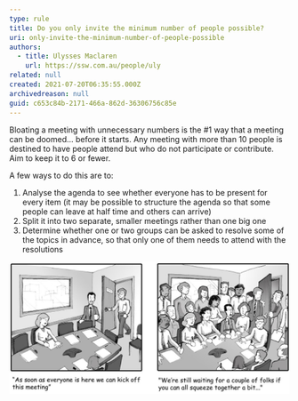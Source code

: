 ```yaml
---
type: rule
title: Do you only invite the minimum number of people possible?
uri: only-invite-the-minimum-number-of-people-possible
authors:
  - title: Ulysses Maclaren
    url: https://ssw.com.au/people/uly
related: null
created: 2021-07-20T06:35:55.000Z
archivedreason: null
guid: c653c84b-2171-466a-862d-36306756c85e
---
```

Bloating a meeting with unnecessary numbers is the #1 way that a meeting can be doomed... before it starts. Any meeting with more than 10 people is destined to have people attend but who do not participate or contribute. Aim to keep it to 6 or fewer.

<!--endintro-->

A few ways to do this are to:

1. Analyse the agenda to see whether everyone has to be present for every item (it may be possible to structure the agenda so that some people can leave at half time and others can arrive) 
2. Split it into two separate, smaller meetings rather than one big one
3. Determine whether one or two groups can be asked to resolve some of the topics in advance, so that only one of them needs to attend with the resolutions

![](lots-of-people-meeting.jpg)